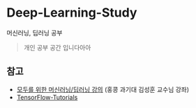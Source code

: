 # Deep-Learning-Study
머신러닝, 딥러닝 공부
>개인 공부 공간 입니다아아


## 참고

- [모두를 위한 머신러닝/딥러닝 강의](https://www.youtube.com/watch?v=BS6O0zOGX4E&list=PLlMkM4tgfjnLSOjrEJN31gZATbcj_MpUm) (홍콩 과기대 김성훈 교수님 강좌)
- [TensorFlow-Tutorials](https://github.com/wkddnjset/TensorFlow-Tutorials)
